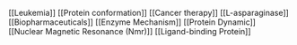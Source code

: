 [[Leukemia]]
[[Protein conformation]]
[[Cancer therapy]]
[[L-asparaginase]]
[[Biopharmaceuticals]]
[[Enzyme Mechanism]]
[[Protein Dynamic]]
[[Nuclear Magnetic Resonance (Nmr)]]
[[Ligand-binding Protein]]
